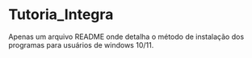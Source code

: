 # Tutoria_Integra
Apenas um arquivo README  onde detalha o método de instalação dos programas para usuários de windows 10/11.

